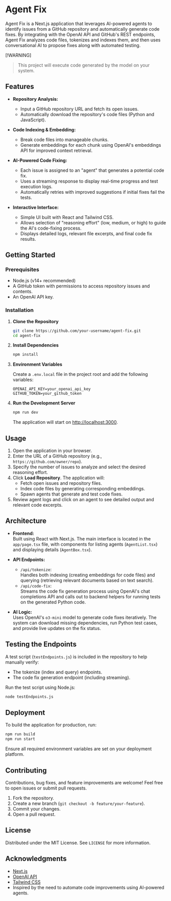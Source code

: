 # Agent Fix

Agent Fix is a Next.js application that leverages AI-powered agents to identify issues from a GitHub repository and automatically generate code fixes. By integrating with the OpenAI API and GitHub's REST endpoints, Agent Fix analyzes code files, tokenizes and indexes them, and then uses conversational AI to propose fixes along with automated testing.

[!WARNING]  
>This project will execute code generated by the model on your system.

## Features

- **Repository Analysis:**  
  - Input a GitHub repository URL and fetch its open issues.
  - Automatically download the repository's code files (Python and JavaScript).
  
- **Code Indexing & Embedding:**  
  - Break code files into manageable chunks.
  - Generate embeddings for each chunk using OpenAI's embeddings API for improved context retrieval.
  
- **AI-Powered Code Fixing:**  
  - Each issue is assigned to an "agent" that generates a potential code fix.
  - Uses a streaming response to display real-time progress and test execution logs.
  - Automatically retries with improved suggestions if initial fixes fail the tests.

- **Interactive Interface:**  
  - Simple UI built with React and Tailwind CSS.
  - Allows selection of "reasoning effort" (low, medium, or high) to guide the AI's code-fixing process.
  - Displays detailed logs, relevant file excerpts, and final code fix results.

## Getting Started

### Prerequisites

- Node.js (v14+ recommended)
- A GitHub token with permissions to access repository issues and contents.
- An OpenAI API key.

### Installation

1. **Clone the Repository**

   ```bash
   git clone https://github.com/your-username/agent-fix.git
   cd agent-fix
   ```

2. **Install Dependencies**

   ```bash
   npm install
   ```

3. **Environment Variables**

   Create a `.env.local` file in the project root and add the following variables:

   ```env
   OPENAI_API_KEY=your_openai_api_key
   GITHUB_TOKEN=your_github_token
   ```

4. **Run the Development Server**

   ```bash
   npm run dev
   ```

   The application will start on [http://localhost:3000](http://localhost:3000).

## Usage

1. Open the application in your browser.
2. Enter the URL of a GitHub repository (e.g., `https://github.com/owner/repo`).
3. Specify the number of issues to analyze and select the desired reasoning effort.
4. Click **Load Repository**. The application will:
   - Fetch open issues and repository files.
   - Index code files by generating corresponding embeddings.
   - Spawn agents that generate and test code fixes.
5. Review agent logs and click on an agent to see detailed output and relevant code excerpts.

## Architecture

- **Frontend:**  
  Built using React with Next.js. The main interface is located in the `app/page.tsx` file, with components for listing agents (`AgentList.tsx`) and displaying details (`AgentBox.tsx`).

- **API Endpoints:**  
  - `/api/tokenize`:  
    Handles both indexing (creating embeddings for code files) and querying (retrieving relevant documents based on text search).
  - `/api/code-fix`:  
    Streams the code fix generation process using OpenAI's chat completions API and calls out to backend helpers for running tests on the generated Python code.

- **AI Logic:**  
  Uses OpenAI's `o3-mini` model to generate code fixes iteratively. The system can download missing dependencies, run Python test cases, and provide live updates on the fix status.

## Testing the Endpoints

A test script (`testEndpoints.js`) is included in the repository to help manually verify:
- The tokenize (index and query) endpoints.
- The code fix generation endpoint (including streaming).

Run the test script using Node.js:

```bash
node testEndpoints.js
```

## Deployment

To build the application for production, run:

```bash
npm run build
npm run start
```

Ensure all required environment variables are set on your deployment platform.

## Contributing

Contributions, bug fixes, and feature improvements are welcome! Feel free to open issues or submit pull requests.

1. Fork the repository.
2. Create a new branch (`git checkout -b feature/your-feature`).
3. Commit your changes.
4. Open a pull request.

## License

Distributed under the MIT License. See `LICENSE` for more information.

## Acknowledgments

- [Next.js](https://nextjs.org/)
- [OpenAI API](https://openai.com/api/)
- [Tailwind CSS](https://tailwindcss.com/)
- Inspired by the need to automate code improvements using AI-powered agents.
